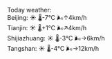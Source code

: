 Today weather:  
Beijing: ☀️ 🌡️-7°C 🌬️↑4km/h  
Tianjin: ☀️ 🌡️+1°C 🌬️↗4km/h  
Shijiazhuang: ☀️ 🌡️-3°C 🌬️→6km/h  
Tangshan: ☀️ 🌡️-4°C 🌬️→12km/h  
